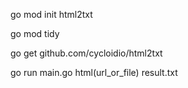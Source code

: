  go mod init html2txt
 
 go mod tidy
 
 go get github.com/cycloidio/html2txt
 
 go run main.go html(url_or_file) result.txt
